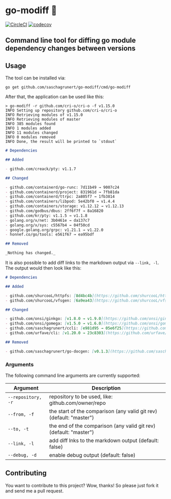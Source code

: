 # go-modiff 📔

[![CircleCI](https://circleci.com/gh/saschagrunert/go-modiff.svg?style=shield)](https://circleci.com/gh/saschagrunert/go-modiff)
[![codecov](https://codecov.io/gh/saschagrunert/go-modiff/branch/main/graph/badge.svg)](https://codecov.io/gh/saschagrunert/go-modiff)

## Command line tool for diffing go module dependency changes between versions

## Usage

The tool can be installed via:

```shell
go get github.com/saschagrunert/go-modiff/cmd/go-modiff
```

After that, the application can be used like this:

```shell
> go-modiff -r github.com/cri-o/cri-o -f v1.15.0
INFO Setting up repository github.com/cri-o/cri-o
INFO Retrieving modules of v1.15.0
INFO Retrieving modules of master
INFO 385 modules found
INFO 1 modules added
INFO 11 modules changed
INFO 0 modules removed
INFO Done, the result will be printed to `stdout`
```

```markdown
# Dependencies

## Added

- github.com/creack/pty: v1.1.7

## Changed

- github.com/containerd/go-runc: 7d11b49 → 9007c24
- github.com/containerd/project: 831961d → 7fb81da
- github.com/containerd/ttrpc: 2a805f7 → 1fb3814
- github.com/containers/libpod: 5e42bf0 → v1.4.4
- github.com/containers/storage: v1.12.12 → v1.12.13
- github.com/godbus/dbus: 2ff6f7f → 8a16820
- github.com/kr/pty: v1.1.5 → v1.1.8
- golang.org/x/net: 3b0461e → da137c7
- golang.org/x/sys: c5567b4 → 04f50cd
- google.golang.org/grpc: v1.21.1 → v1.22.0
- honnef.co/go/tools: e561f67 → ea95bdf

## Removed

_Nothing has changed._
```

It is also possible to add diff links to the markdown output via `--link, -l`.
The output would then look like this:

```markdown
# Dependencies

## Added

- github.com/shurcooL/httpfs: [8d4bc4b](https://github.com/shurcooL/httpfs/tree/8d4bc4b)
- github.com/shurcooL/vfsgen: [6a9ea43](https://github.com/shurcooL/vfsgen/tree/6a9ea43)

## Changed

- github.com/onsi/ginkgo: [v1.8.0 → v1.9.0](https://github.com/onsi/ginkgo/compare/v1.8.0...v1.9.0)
- github.com/onsi/gomega: [v1.5.0 → v1.6.0](https://github.com/onsi/gomega/compare/v1.5.0...v1.6.0)
- github.com/saschagrunert/ccli: [e981d95 → 05e6f25](https://github.com/saschagrunert/ccli/compare/e981d95...05e6f25)
- github.com/urfave/cli: [v1.20.0 → 23c8303](https://github.com/urfave/cli/compare/v1.20.0...23c8303)

## Removed

- github.com/saschagrunert/go-docgen: [v0.1.3](https://github.com/saschagrunert/go-docgen/tree/v0.1.3)
```

### Arguments

The following command line arguments are currently supported:

| Argument           | Description                                                         |
| ------------------ | ------------------------------------------------------------------- |
| `--repository, -r` | repository to be used, like: github.com/owner/repo                  |
| `--from, -f`       | the start of the comparison (any valid git rev) (default: "master") |
| `--to, -t`         | the end of the comparison (any valid git rev) (default: "master")   |
| `--link, -l`       | add diff lnks to the markdown output (default: false)               |
| `--debug, -d`      | enable debug output (default: false)                                |

## Contributing

You want to contribute to this project? Wow, thanks! So please just fork it and
send me a pull request.

